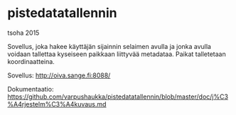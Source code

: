 # pistedatatallennin
tsoha 2015

Sovellus, joka hakee käyttäjän sijainnin selaimen avulla ja jonka avulla voidaan tallettaa kyseiseen paikkaan liittyvää metadataa. Paikat talletetaan koordinaatteina.

Sovellus: http://oiva.sange.fi:8088/

Dokumentaatio: https://github.com/varpushaukka/pistedatatallennin/blob/master/doc/j%C3%A4rjestelm%C3%A4kuvaus.md
